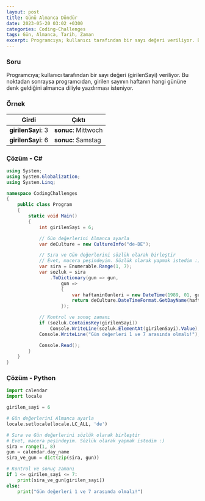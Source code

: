 ```yaml
---
layout: post
title: Günü Almanca Döndür
date: 2023-05-20 03:02 +0300
categories: Coding-Challenges
tags: Gün, Almanca, Tarih, Zaman
excerpt: Programcıya; kullanıcı tarafından bir sayı değeri veriliyor. Bu noktadan sonraysa programcıdan, girilen sayının haftanın hangi gününe denk geldiğini almanca diliyle yazdırması isteniyor...
---
```


### Soru

Programcıya; kullanıcı tarafından bir sayı değeri (girilenSayi) veriliyor. Bu noktadan sonraysa programcıdan, girilen sayının haftanın hangi gününe denk geldiğini almanca diliyle yazdırması isteniyor.

### Örnek

| Girdi              | Çıktı               |
| ------------------ | ------------------- |
| **girilenSayi**: 3 | **sonuc**: Mittwoch |
| **girilenSayi**: 6 | **sonuc**: Samstag  |

### Çözüm - C#

```csharp
using System;
using System.Globalization;
using System.Linq;

namespace CodingChallenges
{
    public class Program
    {
        static void Main()
        {
            int girilenSayi = 6;

            // Gün değerlerini Almanca ayarla
            var deCulture = new CultureInfo("de-DE");

            // Sıra ve Gün değerlerini sözlük olarak birleştir
            // Evet, macera peşindeyim. Sözlük olarak yapmak istedim :)
            var sira = Enumerable.Range(1, 7);
            var sozluk = sira
                .ToDictionary(gun => gun,
                    gun =>
                    {
                        var haftaninGunleri = new DateTime(1989, 01, gun).DayOfWeek;
                        return deCulture.DateTimeFormat.GetDayName(haftaninGunleri);
                    });

            // Kontrol ve sonuç zamanı
            if (sozluk.ContainsKey(girilenSayi))
                Console.WriteLine(sozluk.ElementAt(girilenSayi).Value);
            Console.WriteLine("Gün değerleri 1 ve 7 arasında olmalı!");

            Console.Read();
        }
    }
}
```

### Çözüm - Python

```python
import calendar
import locale

girilen_sayi = 6

# Gün değerlerini Almanca ayarla
locale.setlocale(locale.LC_ALL, 'de')

# Sıra ve Gün değerlerini sözlük olarak birleştir
# Evet, macera peşindeyim. Sözlük olarak yapmak istedim :)
sira = range(1, 8)
gun = calendar.day_name
sira_ve_gun = dict(zip(sira, gun))

# Kontrol ve sonuç zamanı
if 1 <= girilen_sayi <= 7:
    print(sira_ve_gun[girilen_sayi])
else:
    print("Gün değerleri 1 ve 7 arasında olmalı!")
```
